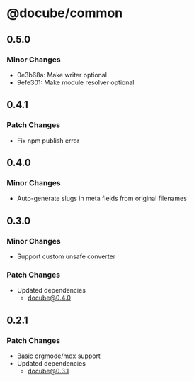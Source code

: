 # @docube/common

## 0.5.0

### Minor Changes

- 0e3b68a: Make writer optional
- 9efe301: Make module resolver optional

## 0.4.1

### Patch Changes

- Fix npm publish error

## 0.4.0

### Minor Changes

- Auto-generate slugs in meta fields from original filenames

## 0.3.0

### Minor Changes

- Support custom unsafe converter

### Patch Changes

- Updated dependencies
  - docube@0.4.0

## 0.2.1

### Patch Changes

- Basic orgmode/mdx support
- Updated dependencies
  - docube@0.3.1
